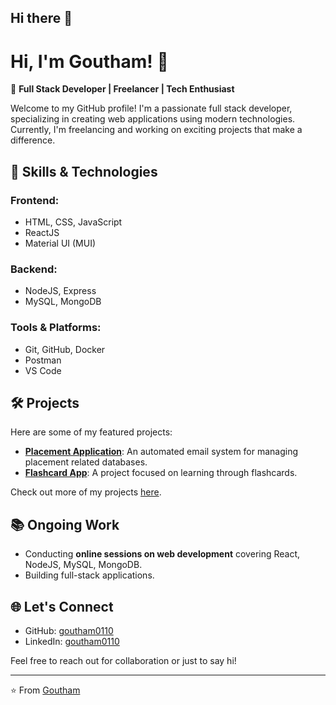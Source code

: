 ## Hi there 👋

<!--
**Goutham0110/goutham0110** is a ✨ _special_ ✨ repository because its `README.md` (this file) appears on your GitHub profile.

Here are some ideas to get you started:

- 🔭 I’m currently working on ...
- 🌱 I’m currently learning ...
- 👯 I’m looking to collaborate on ...
- 🤔 I’m looking for help with ...
- 💬 Ask me about ...
- 📫 How to reach me: ...
- 😄 Pronouns: ...
- ⚡ Fun fact: ...
-->
# Hi, I'm Goutham! 👋

🚀 **Full Stack Developer | Freelancer | Tech Enthusiast**

Welcome to my GitHub profile! I'm a passionate full stack developer, specializing in creating web applications using modern technologies. Currently, I'm freelancing and working on exciting projects that make a difference.

## 🚀 Skills & Technologies

### Frontend:
- HTML, CSS, JavaScript
- ReactJS
- Material UI (MUI)

### Backend:
- NodeJS, Express
- MySQL, MongoDB

### Tools & Platforms:
- Git, GitHub, Docker
- Postman
- VS Code

## 🛠 Projects

Here are some of my featured projects:
- **[Placement Application](https://github.com/goutham0110/placement-app)**: An automated email system for managing placement related databases.
- **[Flashcard App](https://github.com/goutham0110/flashcard-app)**: A project focused on learning through flashcards.

Check out more of my projects [here](https://github.com/goutham0110?tab=repositories).

## 📚 Ongoing Work

- Conducting **online sessions on web development** covering React, NodeJS, MySQL, MongoDB.
- Building full-stack applications.

## 🌐 Let's Connect

- GitHub: [goutham0110](https://github.com/goutham0110)
- LinkedIn: [goutham0110](https://www.linkedin.com/in/goutham0110)

Feel free to reach out for collaboration or just to say hi!

---

⭐️ From [Goutham](https://github.com/goutham0110)
